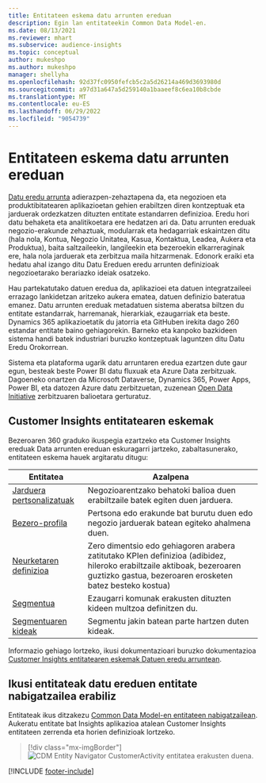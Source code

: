 ```yaml
---
title: Entitateen eskema datu arrunten ereduan
description: Egin lan entitateekin Common Data Model-en.
ms.date: 08/13/2021
ms.reviewer: mhart
ms.subservice: audience-insights
ms.topic: conceptual
author: mukeshpo
ms.author: mukeshpo
manager: shellyha
ms.openlocfilehash: 92d37fc0950fefcb5c2a5d26214a469d3693980d
ms.sourcegitcommit: a97d31a647a5d259140a1baaeef8c6ea10b8cbde
ms.translationtype: MT
ms.contentlocale: eu-ES
ms.lasthandoff: 06/29/2022
ms.locfileid: "9054739"
---
```

# <a name="entity-schemas-in-common-data-model"></a>Entitateen eskema datu arrunten ereduan

[Datu eredu arrunta](/common-data-model/) adierazpen-zehaztapena da, eta negozioen eta produktibitatearen aplikazioetan gehien erabiltzen diren kontzeptuak eta jarduerak ordezkatzen dituzten entitate estandarren definizioa. Eredu hori datu behaketa eta analitikoetara ere hedatzen ari da. Datu arrunten ereduak negozio-erakunde zehaztuak, modularrak eta hedagarriak eskaintzen ditu (hala nola, Kontua, Negozio Unitatea, Kasua, Kontaktua, Leadea, Aukera eta Produktua), baita saltzaileekin, langileekin eta bezeroekin elkarreraginak ere, hala nola jarduerak eta zerbitzua maila hitzarmenak. Edonork eraiki eta hedatu ahal izango ditu Datu Ereduen eredu arrunten definizioak negozioetarako berariazko ideiak osatzeko.

Hau partekatutako datuen eredua da, aplikazioei eta datuen integratzaileei errazago lankidetzan aritzeko aukera ematea, datuen definizio bateratua emanez. Datu arrunten ereduak metadatuen sistema aberatsa biltzen du entitate estandarrak, harremanak, hierarkiak, ezaugarriak eta beste. Dynamics 365 aplikazioetatik du jatorria eta GitHuben irekita dago 260 estandar entitate baino gehiagorekin. Barneko eta kanpoko bazkideen sistema handi batek industriari buruzko kontzeptuak laguntzen ditu Datu Eredu Orokorrean.

Sistema eta plataforma ugarik datu arruntaren eredua ezartzen dute gaur egun, besteak beste Power BI datu fluxuak eta Azure Data zerbitzuak. Dagoeneko onartzen da Microsoft Dataverse, Dynamics 365, Power Apps, Power BI, eta datozen Azure datu zerbitzuetan, zuzenean [Open Data Initiative](https://dynamics.microsoft.com/en-us/open-data-initiative/) zerbitzuaren balioetara gerturatuz.

## <a name="customer-insights-entity-schemas"></a>Customer Insights entitatearen eskemak

Bezeroaren 360 graduko ikuspegia ezartzeko eta Customer Insights ereduak Data arrunten ereduan eskuragarri jartzeko, zabaltasunerako, entitateen eskema hauek argitaratu ditugu:

| Entitatea | Azalpena |
|---------|---------|
|[Jarduera pertsonalizatuak](/common-data-model/schema/core/applicationcommon/foundationcommon/crmcommon/solutions/customerinsights/customeractivity) | Negozioarentzako behatoki balioa duen erabiltzaile batek egiten duen jarduera. |
|[Bezero-profila](/common-data-model/schema/core/applicationcommon/foundationcommon/crmcommon/solutions/customerinsights/customerprofile) | Pertsona edo erakunde bat burutu duen edo negozio jarduerak batean egiteko ahalmena duen. |
|[Neurketaren definizioa](/common-data-model/schema/core/applicationcommon/foundationcommon/crmcommon/solutions/customerinsights/measuredefinition) | Zero dimentsio edo gehiagoren arabera zatitutako KPIen definizioa (adibidez, hileroko erabiltzaile aktiboak, bezeroaren guztizko gastua, bezeroaren erosketen batez besteko kostua) |
|[Segmentua](/common-data-model/schema/core/applicationcommon/foundationcommon/crmcommon/solutions/customerinsights/segment) | Ezaugarri komunak erakusten dituzten kideen multzoa definitzen du. |
|[Segmentuaren kideak](/common-data-model/schema/core/applicationcommon/foundationcommon/crmcommon/solutions/customerinsights/segmentmembership) | Segmentu jakin batean parte hartzen duten kideak. |

Informazio gehiago lortzeko, ikusi dokumentazioari buruzko dokumentazioa [Customer Insights entitatearen eskemak Datuen eredu arruntean](/common-data-model/schema/core/applicationcommon/foundationcommon/crmcommon/solutions/customerinsights/overview).

## <a name="view-entities-using-the-common-data-model-entity-navigator"></a>Ikusi entitateak datu ereduen entitate nabigatzailea erabiliz

Entitateak ikus ditzakezu [Common Data Model-en entitateen nabigatzailean](https://microsoft.github.io/CDM/). Aukeratu entitate bat Insights aplikazioa atalean Customer Insights entitateen zerrenda eta horien definizioak lortzeko.
> [!div class="mx-imgBorder"]
> ![CDM Entity Navigator CustomerActivity entitatea erakusten duena.](media/CDM-entity-navigator.png "CDM Entity Navigator CustomerActivity entitatea erakusten duena")


[!INCLUDE [footer-include](includes/footer-banner.md)]
